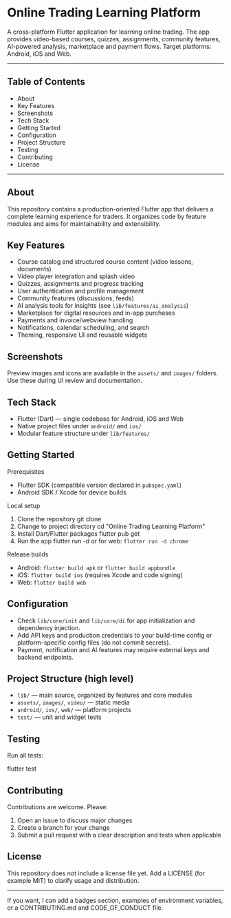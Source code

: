 # Online Trading Learning Platform

A cross-platform Flutter application for learning online trading. The app provides video-based courses, quizzes, assignments, community features, AI-powered analysis, marketplace and payment flows. Target platforms: Android, iOS and Web.

---

## Table of Contents

- About
- Key Features
- Screenshots
- Tech Stack
- Getting Started
- Configuration
- Project Structure
- Testing
- Contributing
- License

---

## About

This repository contains a production-oriented Flutter app that delivers a complete learning experience for traders. It organizes code by feature modules and aims for maintainability and extensibility.

## Key Features

- Course catalog and structured course content (video lessons, documents)
- Video player integration and splash video
- Quizzes, assignments and progress tracking
- User authentication and profile management
- Community features (discussions, feeds)
- AI analysis tools for insights (see `lib/features/ai_analysis`)
- Marketplace for digital resources and in-app purchases
- Payments and invoice/webview handling
- Notifications, calendar scheduling, and search
- Theming, responsive UI and reusable widgets

## Screenshots

Preview images and icons are available in the `assets/` and `images/` folders. Use these during UI review and documentation.

## Tech Stack

- Flutter (Dart) — single codebase for Android, iOS and Web
- Native project files under `android/` and `ios/`
- Modular feature structure under `lib/features/`

## Getting Started

Prerequisites
- Flutter SDK (compatible version declared in `pubspec.yaml`)
- Android SDK / Xcode for device builds

Local setup

1. Clone the repository
   git clone <repo-url>
2. Change to project directory
   cd "Online Trading Learning Platform"
3. Install Dart/Flutter packages
   flutter pub get
4. Run the app
   flutter run -d <device-id>
   or for web: `flutter run -d chrome`

Release builds
- Android: `flutter build apk` or `flutter build appbundle`
- iOS: `flutter build ios` (requires Xcode and code signing)
- Web: `flutter build web`

## Configuration

- Check `lib/core/init` and `lib/core/di` for app initialization and dependency injection.
- Add API keys and production credentials to your build-time config or platform-specific config files (do not commit secrets).
- Payment, notification and AI features may require external keys and backend endpoints.

## Project Structure (high level)

- `lib/` — main source, organized by features and core modules
- `assets/`, `images/`, `video/` — static media
- `android/`, `ios/`, `web/` — platform projects
- `test/` — unit and widget tests

## Testing

Run all tests:

flutter test

## Contributing

Contributions are welcome. Please:
1. Open an issue to discuss major changes
2. Create a branch for your change
3. Submit a pull request with a clear description and tests when applicable

## License

This repository does not include a license file yet. Add a LICENSE (for example MIT) to clarify usage and distribution.

---

If you want, I can add a badges section, examples of environment variables, or a CONTRIBUTING.md and CODE_OF_CONDUCT file.
